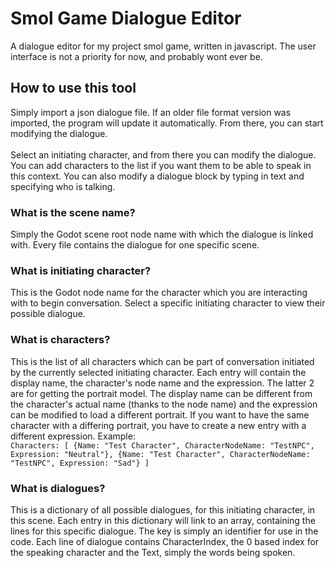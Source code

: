 # Smol Game Dialogue Editor
A dialogue editor for my project smol game, written in javascript. 
The user interface is not a priority for now, and probably wont ever be.

## How to use this tool
Simply import a json dialogue file. If an older file format version was imported, the program will update it automatically. 
From there, you can start modifying the dialogue. \
\
Select an initiating character, and from there you can modify the dialogue. You can add characters to the list if you want them to be able to speak in this context. You can also modify a dialogue block by typing in text and specifying who is talking.

### What is the scene name?
Simply the Godot scene root node name with which the dialogue is linked with. Every file contains the dialogue for one specific scene. 

### What is initiating character?
This is the Godot node name for the character which you are interacting with to begin conversation. Select a specific initiating character to view their possible dialogue.

### What is characters?
This is the list of all characters which can be part of conversation initiated by the currently selected initiating character. Each entry will contain the display name, the character's node name and the expression. The latter 2 are for getting the portrait model. 
The display name can be different from the character's actual name (thanks to the node name) and the expression can be modified to load a different portrait. If you want to have the same character with a differing portrait, you have to create a new entry with a different expression.
Example:\
`Characters: [
{Name: "Test Character", CharacterNodeName: "TestNPC", Expression: "Neutral"},
{Name: "Test Character", CharacterNodeName: "TestNPC", Expression: "Sad"}
]`

### What is dialogues?
This is a dictionary of all possible dialogues, for this initiating character, in this scene. Each entry in this dictionary will link to an array, containing the lines for this specific dialogue. The key is simply an identifier for use in the code. 
Each line of dialogue contains CharacterIndex, the 0 based index for the speaking character and the Text, simply the words being spoken.
